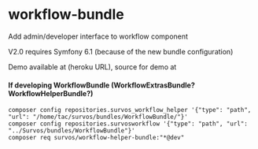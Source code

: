 # workflow-bundle
Add admin/developer interface to workflow component

V2.0 requires Symfony 6.1 (because of the new bundle configuration)

Demo available at (heroku URL), source for demo at 

#### If developing WorkflowBundle (WorkflowExtrasBundle?  WorkflowHelperBundle?)

    composer config repositories.survos_workflow_helper '{"type": "path", "url": "/home/tac/survos/bundles/WorkflowBundle/"}'
    composer config repositories.survosworkflow '{"type": "path", "url": "../Survos/bundles/WorkflowBundle"}'
    composer req survos/workflow-helper-bundle:"*@dev"

